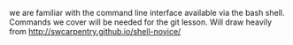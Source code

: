 we are familiar with the command line interface available via the bash shell. Commands we cover will be needed for the git lesson.
Will draw heavily from http://swcarpentry.github.io/shell-novice/
